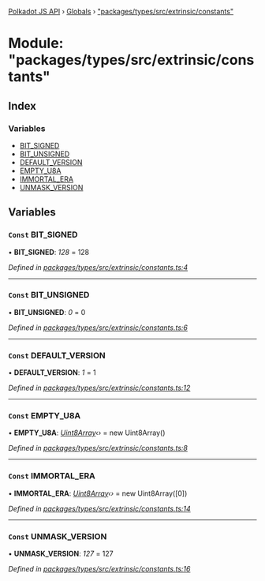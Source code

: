[Polkadot JS API](../README.md) › [Globals](../globals.md) › ["packages/types/src/extrinsic/constants"](_packages_types_src_extrinsic_constants_.md)

# Module: "packages/types/src/extrinsic/constants"

## Index

### Variables

* [BIT_SIGNED](_packages_types_src_extrinsic_constants_.md#const-bit_signed)
* [BIT_UNSIGNED](_packages_types_src_extrinsic_constants_.md#const-bit_unsigned)
* [DEFAULT_VERSION](_packages_types_src_extrinsic_constants_.md#const-default_version)
* [EMPTY_U8A](_packages_types_src_extrinsic_constants_.md#const-empty_u8a)
* [IMMORTAL_ERA](_packages_types_src_extrinsic_constants_.md#const-immortal_era)
* [UNMASK_VERSION](_packages_types_src_extrinsic_constants_.md#const-unmask_version)

## Variables

### `Const` BIT_SIGNED

• **BIT_SIGNED**: *128* = 128

*Defined in [packages/types/src/extrinsic/constants.ts:4](https://github.com/polkadot-js/api/blob/eda5edbd4/packages/types/src/extrinsic/constants.ts#L4)*

___

### `Const` BIT_UNSIGNED

• **BIT_UNSIGNED**: *0* = 0

*Defined in [packages/types/src/extrinsic/constants.ts:6](https://github.com/polkadot-js/api/blob/eda5edbd4/packages/types/src/extrinsic/constants.ts#L6)*

___

### `Const` DEFAULT_VERSION

• **DEFAULT_VERSION**: *1* = 1

*Defined in [packages/types/src/extrinsic/constants.ts:12](https://github.com/polkadot-js/api/blob/eda5edbd4/packages/types/src/extrinsic/constants.ts#L12)*

___

### `Const` EMPTY_U8A

• **EMPTY_U8A**: *[Uint8Array](../classes/_packages_types_src_codec_raw_.raw.md#static-uint8array)‹›* = new Uint8Array()

*Defined in [packages/types/src/extrinsic/constants.ts:8](https://github.com/polkadot-js/api/blob/eda5edbd4/packages/types/src/extrinsic/constants.ts#L8)*

___

### `Const` IMMORTAL_ERA

• **IMMORTAL_ERA**: *[Uint8Array](../classes/_packages_types_src_codec_raw_.raw.md#static-uint8array)‹›* = new Uint8Array([0])

*Defined in [packages/types/src/extrinsic/constants.ts:14](https://github.com/polkadot-js/api/blob/eda5edbd4/packages/types/src/extrinsic/constants.ts#L14)*

___

### `Const` UNMASK_VERSION

• **UNMASK_VERSION**: *127* = 127

*Defined in [packages/types/src/extrinsic/constants.ts:16](https://github.com/polkadot-js/api/blob/eda5edbd4/packages/types/src/extrinsic/constants.ts#L16)*
